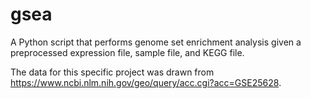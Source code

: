 # gsea
A Python script that performs genome set enrichment analysis given a preprocessed expression file, sample file, and KEGG file.

The data for this specific project was drawn from https://www.ncbi.nlm.nih.gov/geo/query/acc.cgi?acc=GSE25628.
